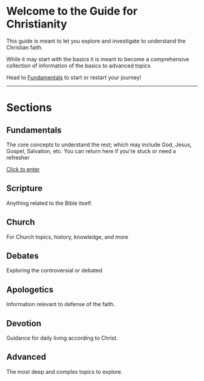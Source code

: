 # Welcome to the Guide for Christianity

This guide is meant to let you explore and investigate to understand the Christian faith. 

While it may start with the basics it is meant to become a comprehensive collection of information of the basics to advanced topics

Head to [Fundamentals](Fundamentals/Fundamentals.md) to start or restart your journey! 

---
# Sections
## Fundamentals
The core concepts to understand the rest; which may include God, Jesus, Gospel, Salvation, etc. You can return here if you're stuck or need a refresher

[Click to enter](Fundamentals/Fundamentals.md)

## Scripture
Anything related to the Bible itself.

## Church
For Church topics, history, knowledge, and more

## Debates
Exploring the controversial or debated

## Apologetics
Information relevant to defense of the faith.

## Devotion
Guidance for daily living according to Christ.

## Advanced
The most deep and complex topics to explore.
